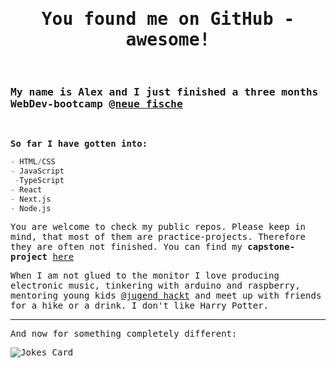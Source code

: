 <samp>

<h1 align="center">You found me on GitHub - awesome!</h1>
<br>

### My name is Alex and I just finished a three months WebDev-bootcamp [@neue fische](https://www.neuefische.de/)
<br>
 
**So far I have gotten into:**
```python
- HTML/CSS
- JavaScript
 -TypeScript
- React
- Next.js
- Node.js
 ```
 
You are welcome to check my public repos. Please keep in mind, that most of them are practice-projects. Therefore they are often not finished. You can find my **capstone-project** [here](https://github.com/onebarloop/capstone-project)

When I am not glued to the monitor I love producing electronic music, tinkering with arduino and raspberry, mentoring young kids [@jugend hackt](https://www.jugendhackt.org) and meet up with friends for a hike or a drink. I don't like Harry Potter.
 

***
And now for something completely different:

![Jokes Card](https://readme-jokes.vercel.app/api?theme=radical)

</samp>
